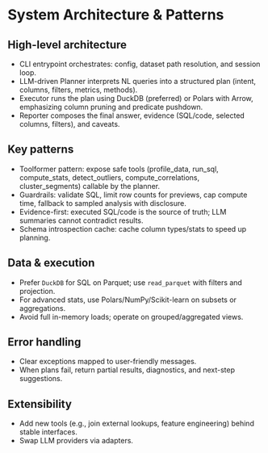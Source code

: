 # System Architecture & Patterns

## High-level architecture
- CLI entrypoint orchestrates: config, dataset path resolution, and session loop.
- LLM-driven Planner interprets NL queries into a structured plan (intent, columns, filters, metrics, methods).
- Executor runs the plan using DuckDB (preferred) or Polars with Arrow, emphasizing column pruning and predicate pushdown.
- Reporter composes the final answer, evidence (SQL/code, selected columns, filters), and caveats.

## Key patterns
- Toolformer pattern: expose safe tools (profile_data, run_sql, compute_stats, detect_outliers, compute_correlations, cluster_segments) callable by the planner.
- Guardrails: validate SQL, limit row counts for previews, cap compute time, fallback to sampled analysis with disclosure.
- Evidence-first: executed SQL/code is the source of truth; LLM summaries cannot contradict results.
- Schema introspection cache: cache column types/stats to speed up planning.

## Data & execution
- Prefer `DuckDB` for SQL on Parquet; use `read_parquet` with filters and projection.
- For advanced stats, use Polars/NumPy/Scikit-learn on subsets or aggregations.
- Avoid full in-memory loads; operate on grouped/aggregated views.

## Error handling
- Clear exceptions mapped to user-friendly messages.
- When plans fail, return partial results, diagnostics, and next-step suggestions.

## Extensibility
- Add new tools (e.g., join external lookups, feature engineering) behind stable interfaces.
- Swap LLM providers via adapters.
